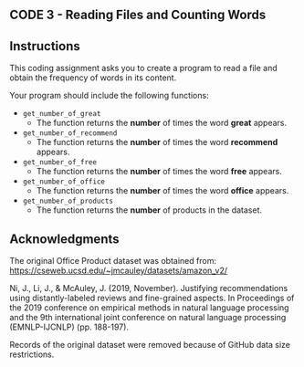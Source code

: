 ## CODE 3 - Reading Files and Counting Words
## Instructions

This coding assignment asks you to create a program to read a file and obtain the frequency of words in its content.

Your program should include the following functions:

* `get_number_of_great`
  + The function returns the **number** of times the word **great** appears.
* `get_number_of_recommend`
  + The function returns the **number** of times the word **recommend** appears.
* `get_number_of_free`
  + The function returns the **number** of times the word **free** appears.
* `get_number_of_office`
  + The function returns the **number** of times the word **office** appears.
* `get_number_of_products`
  + The function returns the **number** of products in the dataset.

## Acknowledgments 

The original Office Product dataset was obtained from: https://cseweb.ucsd.edu/~jmcauley/datasets/amazon_v2/

Ni, J., Li, J., & McAuley, J. (2019, November). Justifying recommendations using distantly-labeled reviews and fine-grained aspects. In Proceedings of the 2019 conference on empirical methods in natural language processing and the 9th international joint conference on natural language processing (EMNLP-IJCNLP) (pp. 188-197).

Records of the original dataset were removed because of GitHub data size restrictions.